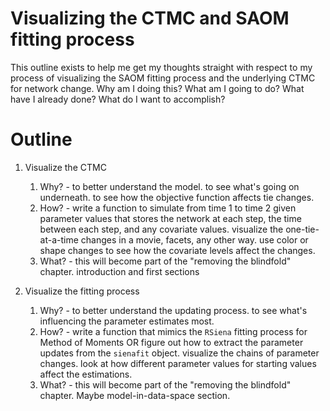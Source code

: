 Visualizing the CTMC and SAOM fitting process
================

This outline exists to help me get my thoughts straight with respect to my process of visualizing the SAOM fitting process and the underlying CTMC for network change. Why am I doing this? What am I going to do? What have I already done? What do I want to accomplish?

Outline
=======

1.  Visualize the CTMC
    1.  Why? - to better understand the model. to see what's going on underneath. to see how the objective function affects tie changes.
    2.  How? - write a function to simulate from time 1 to time 2 given parameter values that stores the network at each step, the time between each step, and any covariate values. visualize the one-tie-at-a-time changes in a movie, facets, any other way. use color or shape changes to see how the covariate levels affect the changes.
    3.  What? - this will become part of the "removing the blindfold" chapter. introduction and first sections

2.  Visualize the fitting process
    1.  Why? - to better understand the updating process. to see what's influencing the parameter estimates most.
    2.  How? - write a function that mimics the `RSiena` fitting process for Method of Moments OR figure out how to extract the parameter updates from the `sienafit` object. visualize the chains of parameter changes. look at how different parameter values for starting values affect the estimations.
    3.  What? - this will become part of the "removing the blindfold" chapter. Maybe model-in-data-space section.

